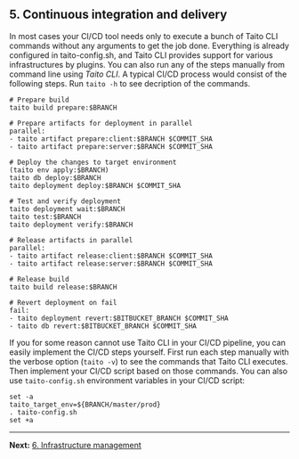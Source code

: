 ## 5. Continuous integration and delivery

In most cases your CI/CD tool needs only to execute a bunch of Taito CLI commands without any arguments to get the job done. Everything is already configured in taito-config.sh, and Taito CLI provides support for various infrastructures by plugins. You can also run any of the steps manually from command line using *Taito CLI*. A typical CI/CD process would consist of the following steps. Run `taito -h` to see decription of the commands.

```
# Prepare build
taito build prepare:$BRANCH

# Prepare artifacts for deployment in parallel
parallel:
- taito artifact prepare:client:$BRANCH $COMMIT_SHA
- taito artifact prepare:server:$BRANCH $COMMIT_SHA

# Deploy the changes to target environment
(taito env apply:$BRANCH)
taito db deploy:$BRANCH
taito deployment deploy:$BRANCH $COMMIT_SHA

# Test and verify deployment
taito deployment wait:$BRANCH
taito test:$BRANCH
taito deployment verify:$BRANCH

# Release artifacts in parallel
parallel:
- taito artifact release:client:$BRANCH $COMMIT_SHA
- taito artifact release:server:$BRANCH $COMMIT_SHA

# Release build
taito build release:$BRANCH

# Revert deployment on fail
fail:
- taito deployment revert:$BITBUCKET_BRANCH $COMMIT_SHA
- taito db revert:$BITBUCKET_BRANCH $COMMIT_SHA
```

If you for some reason cannot use Taito CLI in your CI/CD pipeline, you can easily implement the CI/CD steps yourself. First run each step manually with the verbose option (`taito -v`) to see the commands that Taito CLI executes. Then implement your CI/CD script based on those commands. You can also use `taito-config.sh` environment variables in your CI/CD script:

```
set -a
taito_target_env=${BRANCH/master/prod}
. taito-config.sh
set +a
```

---

**Next:** [6. Infrastructure management](06-infrastructure-management.md)
